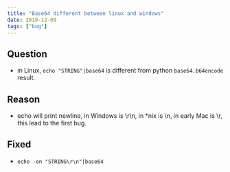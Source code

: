 ```yaml
---
title: "Base64 different between linux and windows"
date: 2019-12-09
tags: ["bug"]
---
```


## Question

- in Linux, `echo "STRING"|base64` is different from python `base64.b64encode` result.

## Reason

- echo will print newline, in Windows is \r\n, in *nix is \n, in early Mac is \r, this lead to the first bug.

## Fixed

- `echo -en "STRING\r\n"|base64`
